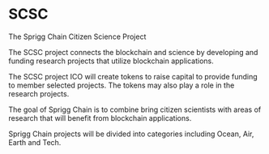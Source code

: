 # SCSC
The Sprigg Chain Citizen Science Project

The SCSC project connects the blockchain and science by developing and funding research projects that utilize blockchain applications.
 
The SCSC project ICO will create tokens to raise capital to provide funding to member selected projects.  The tokens may also play a role in the research projects.
 
The goal of Sprigg Chain is to combine bring citizen scientists with areas of research that will benefit from blockchain applications.   
 
Sprigg Chain projects will be divided into categories including Ocean, Air, Earth and Tech. 
 

